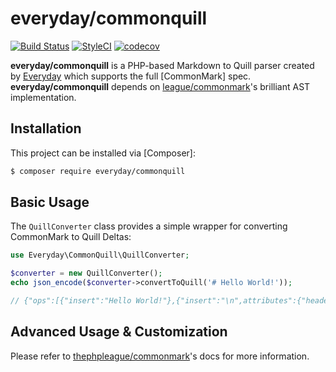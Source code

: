 # everyday/commonquill

[![Build Status](https://travis-ci.org/Everyday-AS/common-quill.svg?branch=master)](https://travis-ci.org/Everyday-AS/common-quill)
[![StyleCI](https://github.styleci.io/repos/172658588/shield?branch=master)](https://github.styleci.io/repos/172658588)
[![codecov](https://codecov.io/gh/Everyday-AS/common-quill/branch/master/graph/badge.svg)](https://codecov.io/gh/Everyday-AS/common-quill)

**everyday/commonquill** is a PHP-based Markdown to Quill parser created by [Everyday](https://everyday.no) which
supports the full [CommonMark] spec. **everyday/commonquill** depends
on [league/commonmark](https://github.com/thephpleague/commonmark/)'s brilliant AST implementation.

## Installation

This project can be installed via [Composer]:

``` bash
$ composer require everyday/commonquill
```

## Basic Usage

The `QuillConverter` class provides a simple wrapper for converting CommonMark to Quill Deltas:

```php
use Everyday\CommonQuill\QuillConverter;

$converter = new QuillConverter();
echo json_encode($converter->convertToQuill('# Hello World!'));

// {"ops":[{"insert":"Hello World!"},{"insert":"\n",attributes":{"header":1}}]}
```

## Advanced Usage & Customization

Please refer to [thephpleague/commonmark](https://github.com/thephpleague/commonmark/blob/master/README.md)'s docs for
more information.
